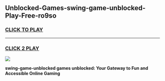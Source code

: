 
## Unblocked-Games-swing-game-unblocked-Play-Free-ro9so
<h3>
<a href="https://premium76.site?title=swing-game-unblocked&ref=18A1">CLICK TO PLAY</a></h3>
<hr>

<h3>
<a href="https://premium76.site?title=swing-game-unblocked&ref=18A1">CLICK 2 PLAY</a>
  
</h3>

<a href="https://premium76.site?title=swing-game-unblocked&ref=18A1"><img src="https://clearcache.store/games.png"></a>


**swing-game-unblocked games unblocked: Your Gateway to Fun and Accessible Online Gaming**
